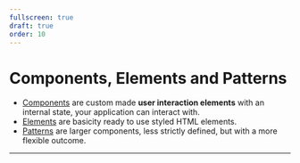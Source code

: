 ```yaml
---
fullscreen: true
draft: true
order: 10
---
```


<Intro>

# Components, Elements and Patterns

- [Components](!/uilib/components) are custom made **user interaction elements** with an internal state, your application can interact with.
- [Elements](!/uilib/elements) are basicity ready to use styled HTML elements.
- [Patterns](!/uilib/patterns) are larger components, less strictly defined, but with a more flexible outcome.

---

<IntroFooter href="/uilib/intro/11-usage-of-components-elements" text="Next - Usage of Components and Patterns" />

</Intro>
